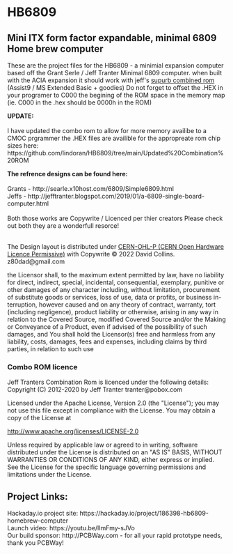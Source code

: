 # HB6809
<H2>
Mini ITX form factor expandable, minimal 6809 Home brew computer 
</H2>

<p>
These are the project files for the HB6809 - a minimial expansion computer based off the Grant Serle / Jeff Tranter Minimal 6809 computer.
when built with the ACIA expansion it should work with jeff's <a href=https://github.com/jefftranter/6809/tree/master/sbc/combined>supurb combined rom</a> (Assist9 / MS Extended Basic + goodies) Do not forget to offset the .HEX in your programer to C000 the begining of the ROM space in the memory map (ie. C000 in the .hex should be 0000h in the ROM) 
</p>
<p>
<B>UPDATE:</B><BR><BR>
I have updated the combo rom to allow for more memory availibe to a CMOC prgrammer the .HEX files are availible for the appropreate rom chip sizes here:<BR>
https://github.com/lindoran/HB6809/tree/main/Updated%20Combination%20ROM
</P


<img src="https://github.com/lindoran/HB6809/blob/main/Board%20Renders/HB6809%20Rev%202.2%20TOP.svg" width=100% height=AUTO class="center" />

<b>
The refrence designs can be found here: 
</b>
<br><br>
Grants - http://searle.x10host.com/6809/Simple6809.html
<br>
Jeffs - http://jefftranter.blogspot.com/2019/01/a-6809-single-board-computer.html
<br><br> 
Both those works are Copywrite / Licenced per thier creators Please check out both they are a wonderfull resorce! 
<br><br>
<p>
The Design layout is distributed under <a href=https://cern-ohl.web.cern.ch/>CERN-OHL-P (CERN Open Hardware Licence Permissive)</a> with Copywrite © 2022 David Collins. z80dad@gmail.com
</p>
<p>
the Licensor shall,
to the maximum extent permitted by law, have no liability for direct,
indirect, special, incidental, consequential, exemplary, punitive or other
damages of any character including, without limitation, procurement of
substitute goods or services, loss of use, data or profits, or business in-
terruption, however caused and on any theory of contract, warranty, tort
(including negligence), product liability or otherwise, arising in any way
in relation to the Covered Source, modified Covered Source and/or the
Making or Conveyance of a Product, even if advised of the possibility of
such damages, and You shall hold the Licensor(s) free and harmless from
any liability, costs, damages, fees and expenses, including claims by third
parties, in relation to such use
</P>
<h3> Combo ROM licence </h3>
<p>
Jeff Tranters Combination Rom is licenced under the following details:<BR> 
Copyright (C) 2012-2020 by Jeff Tranter tranter@pobox.com

Licensed under the Apache License, Version 2.0 (the "License"); you may not use this file except in compliance with the License. You may obtain a copy of the License at

http://www.apache.org/licenses/LICENSE-2.0

Unless required by applicable law or agreed to in writing, software distributed under the License is distributed on an "AS IS" BASIS, WITHOUT WARRANTIES OR CONDITIONS OF ANY KIND, either express or implied. See the License for the specific language governing permissions and limitations under the License.
</p>
<H2>Project Links:</H2>
<p>
Hackaday.io project site: https://hackaday.io/project/186398-hb6809-homebrew-computer
<br>
Launch video: https://youtu.be/lImFmy-sJVo<br>
Our build sponsor: http://PCBWay.com - for all your rapid prototype needs, thank you PCBWay!

</p>
